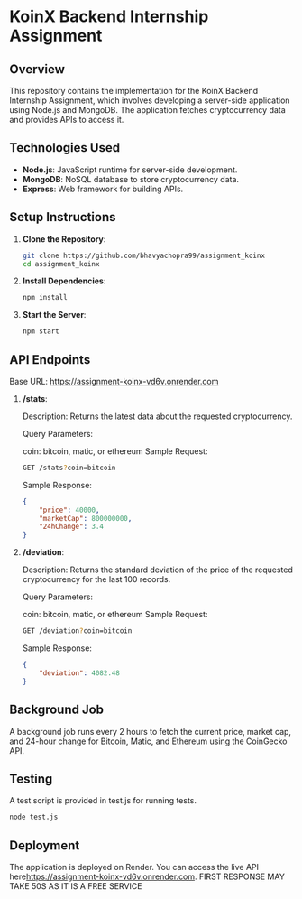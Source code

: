 # KoinX Backend Internship Assignment

## Overview

This repository contains the implementation for the KoinX Backend Internship Assignment, which involves developing a server-side application using Node.js and MongoDB. The application fetches cryptocurrency data and provides APIs to access it.

## Technologies Used

- **Node.js**: JavaScript runtime for server-side development.
- **MongoDB**: NoSQL database to store cryptocurrency data.
- **Express**: Web framework for building APIs.

## Setup Instructions

1. **Clone the Repository**:
   ```bash
   git clone https://github.com/bhavyachopra99/assignment_koinx
   cd assignment_koinx
   ```

2. **Install Dependencies**:

    ```bash
    npm install
    ```
    
3. **Start the Server**:

    ```bash
    npm start
    ```

## API Endpoints
Base URL: https://assignment-koinx-vd6v.onrender.com
1. **/stats**: 

   Description: Returns the latest data about the requested cryptocurrency.
   
   Query Parameters:
   
   coin: bitcoin, matic, or ethereum
   Sample Request:
   
   ```bash
   GET /stats?coin=bitcoin
   ```

   Sample Response:
      
   ```json
   {
       "price": 40000,
       "marketCap": 800000000,
       "24hChange": 3.4
   }
   ```
   
   
2. **/deviation**:

   Description: Returns the standard deviation of the price of the requested cryptocurrency for the last 100 records.
   
   Query Parameters:
   
   coin: bitcoin, matic, or ethereum
   Sample Request:
   
   ```bash
   GET /deviation?coin=bitcoin
   ```
   
   Sample Response:
   
   ```json
   {
       "deviation": 4082.48
   }
   ```

## Background Job
A background job runs every 2 hours to fetch the current price, market cap, and 24-hour change for Bitcoin, Matic, and Ethereum using the CoinGecko API.

## Testing
A test script is provided in test.js for running tests.
```bash
node test.js
```

## Deployment
The application is deployed on Render. You can access the live API here<https://assignment-koinx-vd6v.onrender.com>.
FIRST RESPONSE MAY TAKE 50S AS IT IS A FREE SERVICE
